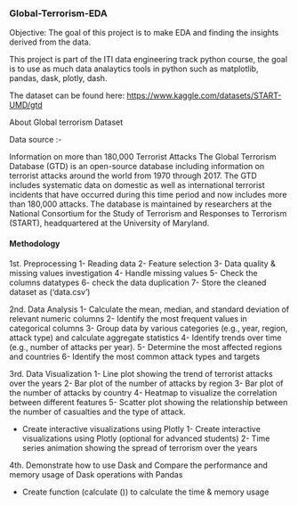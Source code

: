 ### Global-Terrorism-EDA

Objective: The goal of this project is to make EDA and finding the insights derived from the data.

This project is part of the ITI data engineering track python course, 
the goal is to use as much data analaytics tools in python such as matplotlib, pandas, dask, plotly, dash. 


The dataset can be found here: https://www.kaggle.com/datasets/START-UMD/gtd

About Global terrorism Dataset

Data source :-

Information on more than 180,000 Terrorist Attacks
The Global Terrorism Database (GTD) is an open-source database including information on terrorist attacks around the world from 1970 through 2017. 
The GTD includes systematic data on domestic as well as international terrorist incidents that have occurred during this time period and now includes more than 180,000 attacks. 
The database is maintained by researchers at the National Consortium for the Study of Terrorism and Responses to Terrorism (START), headquartered at the University of Maryland.

#### Methodology

1st. Preprocessing
1- Reading data
2- Feature selection
3- Data quality & missing values investigation
4- Handle missing values
5- Check the columns datatypes
6- check the data duplication
7- Store the cleaned dataset as (‘data.csv’)

2nd. Data Analysis
1- Calculate the mean, median, and standard deviation of relevant numeric columns
2- Identify the most frequent values in categorical columns
3- Group data by various categories (e.g., year, region, attack type) and calculate aggregate statistics
4- Identify trends over time (e.g., number of attacks per year).
5- Determine the most affected regions and countries
6- Identify the most common attack types and targets

3rd. Data Visualization
1- Line plot showing the trend of terrorist attacks over the years
2- Bar plot of the number of attacks by region
3- Bar plot of the number of attacks by country
4- Heatmap to visualize the correlation between different features
5- Scatter plot showing the relationship between the number of casualties and the type of attack.

* Create interactive visualizations using Plotly 
 1- Create interactive visualizations using Plotly (optional for advanced students)
 2- Time series animation showing the spread of terrorism over the years

4th. Demonstrate how to use Dask and Compare the performance and memory usage of Dask operations with Pandas
  - Create function (calculate ()) to calculate the time & memory usage


  
